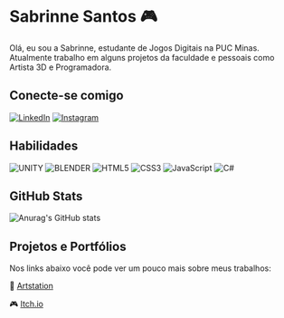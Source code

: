 # Sabrinne Santos 🎮
Olá, eu sou a Sabrinne, estudante de Jogos Digitais na PUC Minas. Atualmente trabalho em alguns projetos da faculdade e pessoais como Artista 3D e Programadora.

## Conecte-se comigo 
[![LinkedIn](https://img.shields.io/badge/LinkedIn-0077B5?style=for-the-badge&logo=linkedin&logoColor=white)](https://www.linkedin.com/in/santossabrinne/) 
[![Instagram](https://img.shields.io/badge/-Instagram-%23E4405F?style=for-the-badge&logo=instagram&logoColor=white)](https://www.instagram.com/SEUUSERNAME/)

## Habilidades 
![UNITY](https://img.shields.io/badge/UNITY-black?style=for-the-badge&logo=unity&logoColor=white)
![BLENDER](https://img.shields.io/badge/BLENDER-orange?style=for-the-badge&logo=blender&logoColor=white)
![HTML5](https://img.shields.io/badge/HTML5-E34F26?style=for-the-badge&logo=html5&logoColor=white)
![CSS3](https://img.shields.io/badge/CSS3-1572B6?style=for-the-badge&logo=css3&logoColor=white)
![JavaScript](https://img.shields.io/badge/JavaScript-F7DF1E?style=for-the-badge&logo=javascript&logoColor=black)
![C#](https://img.shields.io/badge/C%23-239120?style=for-the-badge&logo=c-sharp&logoColor=white)

## GitHub Stats
![Anurag's GitHub stats](https://github-readme-stats.vercel.app/api?username=erisbr&theme=dracula&icons=true)

## Projetos e Portfólios

Nos links abaixo você pode ver um pouco mais sobre meus trabalhos:

🎨 [Artstation](https://www.artstation.com/erisbr)

🎮 [Itch.io](https://erisbr.itch.io/)